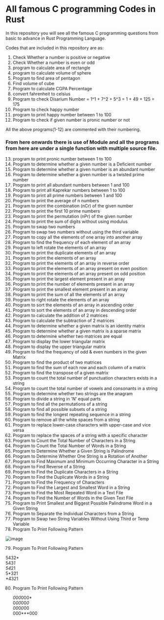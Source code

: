 
# All famous C programming Codes in Rust

In this repository you will see all the famous C programming
questions from basic to advance in Rust Programming Language.

Codes that are included in this repository are as:

1. Check Whether a number is positive or negative
2. Check Whether a number is even or odd
3. program to calculate area of rectangle
4. program to calculate volume of sphere
5. Program to find area of pentagon
6. Find volume of cube
7. Program to calculate CGPA Percentage
8. convert fahrenheit to celsius
9. Program to check Disarium Number = 1^1 + 7^2 + 5^3 = 1 + 49 + 125 = 175
10. Program to check happy number
11. program to print happy number between 1 to 100
12. Program to check if given number is pronic number or not

All the above programs(1-12) are commented with their numbering.<br>

<h3>From here onwards there is use of Module and all the programs from here are
under a single function with multiple source file.</h3>

13. program to print pronic number between 1 to 100
14. Program to determine whether a given number is a Deficient number
15. Program to determine whether a given number is an abundant number
16. Program to determine whether a given number is a twisted prime number
17. Program to print all abundant numbers between 1 and 100
18. Program to print all Kaprekar numbers between 1 to 100
19. Program to print all prime numbers between 1 and 100
20. Program to print the average of n numbers
21. Program to print the combination (nCr) of the given number
22. Program to print the first 10 prime numbers
23. Program to print the permutation (nPr) of the given number
24. Program to print the sum of digits without using modulus
25. Program to swap two numbers
26. Program to swap two numbers without using the third variable
27. Program to copy all the elements of one array into another array
28. Program to find the frequency of each element of an array
29. Program to left rotate the elements of an array
30. Program to print the duplicate elements of an array
31. Program to print the elements of an array
32. Program to print the elements of an array in reverse order
33. Program to print the elements of an array present on even position
34. Program to print the elements of an array present on odd position
35. Program to print the largest element present in an array
36. Program to print the number of elements present in an array
37. Program to print the smallest element present in an array
38. Program to print the sum of all the elements of an array
39. Program to right rotate the elements of an array
40. Program to sort the elements of an array in ascending order
41. Program to sort the elements of an array in descending order
42. Program to calculate the addition of 2 matrices
43. Program to calculate the subtraction of 2 matrices
44. Program to determine whether a given matrix is an identity matrix
45. Program to determine whether a given matrix is a sparse matrix
46. Program to determine whether two matrices are equal
47. Program to display the lower triangular matrix
48. Program to display the upper triangular matrix
49. Program to find the frequency of odd & even numbers in the given Matrix
50. Program to find the product of two matrices
51. Program to find the sum of each row and each column of a matrix
52. Program to find the transpose of a given matrix
53. Program to count the total number of punctuation characters exists in a string
54. Program to count the total number of vowels and consonants in a string
55. Program to determine whether two strings are the anagram
56. Program to divide a string in 'N' equal parts
57. Program to find all the permutations of a string
58. Program to find all possible subsets of a string
59. Program to find the longest repeating sequence in a string
60. Program to remove all the white spaces from a string
61. Program to replace lower-case characters with upper-case and vice versa
62. Program to replace the spaces of a string with a specific character
63. Program to Count the Total Number of Characters in a String
64. Program to Count the Total Number of Words in a String
65. Program to Determine Whether a Given String is Palindrome
66. Program to Determine Whether One String is a Rotation of Another
67. Program to Find Maximum and Minimum Occurring Character in a String
68. Program to Find Reverse of a String
69. Program to Find the Duplicate Characters in a String
70. Program to Find the Duplicate Words in a String
71. Program to Find the Frequency of Characters
72. Program to Find the Largest and Smallest Word in a String
73. Program to Find the Most Repeated Word in a Text File
74. Program to Find the Number of Words in the Given Text File
75. Program to Print Smallest and Biggest Possible Palindrome Word in a Given String
76. Program to Separate the Individual Characters from a String
77. Program to Swap two String Variables Without Using Third or Temp Variable
78. Program To Print Following Pattern
   
   
   ![image](https://user-images.githubusercontent.com/26991675/175508907-44ec3c87-5eac-4ae8-a502-aee2a2b09dd9.png)
   
79. Program To Print Following Pattern

   5432*<br>
   543*1<br>
   54*21<br>
   5*321<br>
   *4321

80. Program To Print Following Pattern

    *000*000*<br>
    0*00*00*0<br>
    00*0*0*00<br>
    000***000
    
 
